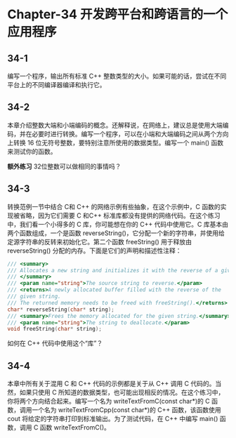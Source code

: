 # Chapter-34 开发跨平台和跨语言的一个应用程序

## 34-1

编写一个程序，输出所有标准 C++ 整数类型的大小。如果可能的话，尝试在不同平台上的不同编译器编译和执行它。

## 34-2

本章介绍整数大端和小端编码的概念。还解释说，在网络上，建议总是使用大端编码，并在必要时进行转换。编写一个程序，可以在小端和大端编码之间从两个方向上转换 16 位无符号整数，要特别注意所使用的数据类型。编写一个 main() 函数来测试你的函数。

**额外练习** 32位整数可以做相同的事情吗？

## 34-3

转换范例一节中结合 C和 C++ 的网络示例有些抽象，在这个示例中，C 函数的实现被省略，因为它们需要 C 和C++ 标准库都没有提供的网络代码。在这个练习中，我们看一个小得多的 C 库，你可能想在你的 C++ 代码中使用它。C 库基本由两个函数组成，一个是函数 reverseString()，它分配一个新的字符串，并使用给定源字符串的反转来初始化它。第二个函数 freeString() 用于释放由 reverseString() 分配的内存。下面是它们的声明和描述性注释：

```c
/// <summary>
/// Allocates a new string and initializes it with the reverse of a given string.
/// </summary>
/// <param name="string">The source string to reverse.</param>
/// <returns>A newly allocated buffer filled with the reverse of the 
/// given string.
/// The returned memory needs to be freed with freeString().</returns>
char* reverseString(char* string);
/// <summary>Frees the memory allocated for the given string.</summary>
/// <param name="string">The string to deallocate.</param>
void freeString(char* string);
```

如何在 C++ 代码中使用这个“库”？

## 34-4

本章中所有关于混用 C 和 C++ 代码的示例都是关于从 C++ 调用 C 代码的。当然，如果只使用 C 所知道的数据类型，也可能出现相反的情况。在这个练习中，你将两个方向结合起来。编写一个名为 writeTextFromC(const char\*)的 C 函数，调用一个名为 writeTextFromCpp(const char\*)的 C++ 函数，该函数使用 cout 将给定的字符串打印到标准输出。为了测试代码，在 C++ 中编写 main() 函数，调用 C 函数 writeTextFromC()。
